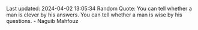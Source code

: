 Last updated: 2024-04-02 13:05:34
Random Quote: You can tell whether a man is clever by his answers. You can tell whether a man is wise by his questions. - Naguib Mahfouz